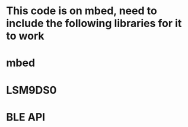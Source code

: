 # This code is on mbed, need to include the following libraries for it to work
# mbed
# LSM9DS0
# BLE API